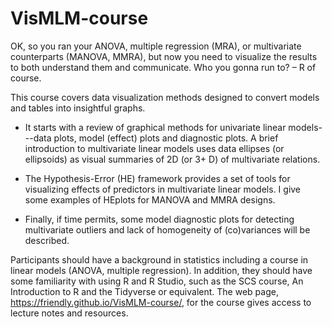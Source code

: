 
# VisMLM-course

<!-- badges: start -->
<!-- badges: end -->

OK, so you ran your ANOVA, multiple regression (MRA), or multivariate counterparts (MANOVA, MMRA), but now you need to visualize the results to both understand them and communicate.  Who you gonna run to? – R of course.

This course covers data visualization methods designed to convert models and tables into insightful graphs.  

* It starts with a review of graphical methods for univariate linear models---data plots, model (effect) plots and diagnostic plots. A brief introduction to multivariate linear models uses data ellipses (or ellipsoids) as visual summaries of 2D (or 3+ D) of multivariate relations.  

* The Hypothesis-Error (HE) framework provides a set of tools for visualizing effects of predictors in multivariate linear models. I give some examples of HEplots for MANOVA and MMRA designs. 

* Finally, if time permits, some model diagnostic plots for detecting multivariate outliers and lack of homogeneity of (co)variances will be described. 

Participants should have a background in statistics including a course in linear models (ANOVA, multiple regression). In addition, they should have some familiarity with using R and R Studio, such as the SCS course, An Introduction to R and the Tidyverse or equivalent.  The web page, https://friendly.github.io/VisMLM-course/, for the course gives access to lecture notes and resources.

